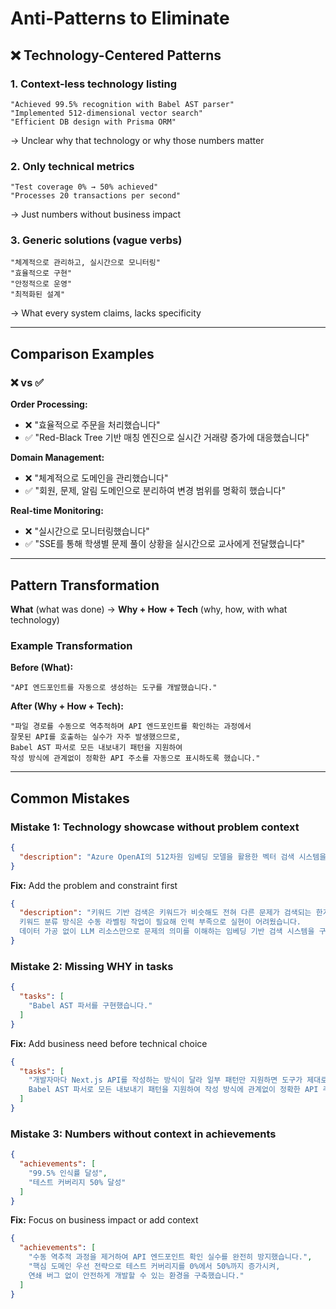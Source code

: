 # Anti-Patterns to Eliminate

## ❌ Technology-Centered Patterns

### 1. Context-less technology listing
```
"Achieved 99.5% recognition with Babel AST parser"
"Implemented 512-dimensional vector search"
"Efficient DB design with Prisma ORM"
```
→ Unclear why that technology or why those numbers matter

### 2. Only technical metrics
```
"Test coverage 0% → 50% achieved"
"Processes 20 transactions per second"
```
→ Just numbers without business impact

### 3. Generic solutions (vague verbs)
```
"체계적으로 관리하고, 실시간으로 모니터링"
"효율적으로 구현"
"안정적으로 운영"
"최적화된 설계"
```
→ What every system claims, lacks specificity

---

## Comparison Examples

### ❌ vs ✅

**Order Processing:**
- ❌ "효율적으로 주문을 처리했습니다"
- ✅ "Red-Black Tree 기반 매칭 엔진으로 실시간 거래량 증가에 대응했습니다"

**Domain Management:**
- ❌ "체계적으로 도메인을 관리했습니다"
- ✅ "회원, 문제, 알림 도메인으로 분리하여 변경 범위를 명확히 했습니다"

**Real-time Monitoring:**
- ❌ "실시간으로 모니터링했습니다"
- ✅ "SSE를 통해 학생별 문제 풀이 상황을 실시간으로 교사에게 전달했습니다"

---

## Pattern Transformation

**What** (what was done) → **Why + How + Tech** (why, how, with what technology)

### Example Transformation

**Before (What):**
```
"API 엔드포인트를 자동으로 생성하는 도구를 개발했습니다."
```

**After (Why + How + Tech):**
```
"파일 경로를 수동으로 역추적하며 API 엔드포인트를 확인하는 과정에서
잘못된 API를 호출하는 실수가 자주 발생했으므로,
Babel AST 파서로 모든 내보내기 패턴을 지원하여
작성 방식에 관계없이 정확한 API 주소를 자동으로 표시하도록 했습니다."
```

---

## Common Mistakes

### Mistake 1: Technology showcase without problem context
```json
{
  "description": "Azure OpenAI의 512차원 임베딩 모델을 활용한 벡터 검색 시스템을 구축했습니다."
}
```

**Fix:** Add the problem and constraint first
```json
{
  "description": "키워드 기반 검색은 키워드가 비슷해도 전혀 다른 문제가 검색되는 한계가 있었고,
  키워드 분류 방식은 수동 라벨링 작업이 필요해 인력 부족으로 실현이 어려웠습니다.
  데이터 가공 없이 LLM 리소스만으로 문제의 의미를 이해하는 임베딩 기반 검색 시스템을 구축했습니다."
}
```

### Mistake 2: Missing WHY in tasks
```json
{
  "tasks": [
    "Babel AST 파서를 구현했습니다."
  ]
}
```

**Fix:** Add business need before technical choice
```json
{
  "tasks": [
    "개발자마다 Next.js API를 작성하는 방식이 달라 일부 패턴만 지원하면 도구가 제대로 동작하지 않으므로,
    Babel AST 파서로 모든 내보내기 패턴을 지원하여 작성 방식에 관계없이 정확한 API 주소를 표시할 수 있도록 했습니다."
  ]
}
```

### Mistake 3: Numbers without context in achievements
```json
{
  "achievements": [
    "99.5% 인식률 달성",
    "테스트 커버리지 50% 달성"
  ]
}
```

**Fix:** Focus on business impact or add context
```json
{
  "achievements": [
    "수동 역추적 과정을 제거하여 API 엔드포인트 확인 실수를 완전히 방지했습니다.",
    "핵심 도메인 우선 전략으로 테스트 커버리지를 0%에서 50%까지 증가시켜,
    연쇄 버그 없이 안전하게 개발할 수 있는 환경을 구축했습니다."
  ]
}
```
